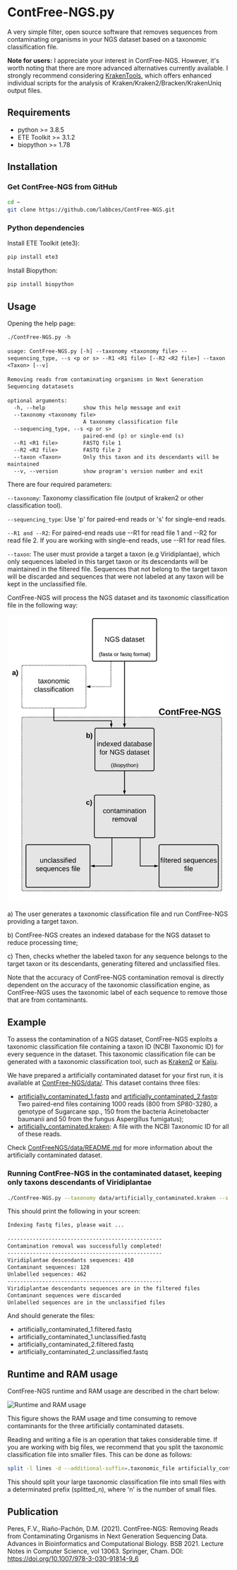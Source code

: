 # ContFree-NGS.py

A very simple filter, open source software that removes sequences from contaminating organisms in your NGS dataset based on a taxonomic classification file.

**Note for users:** I appreciate your interest in ContFree-NGS. However, it's worth noting that there are more advanced alternatives currently available. I strongly recommend considering [KrakenTools](https://github.com/jenniferlu717/KrakenTools), which offers enhanced individual scripts for the analysis of Kraken/Kraken2/Bracken/KrakenUniq output files.

## Requirements
* python >= 3.8.5
* ETE Toolkit >= 3.1.2
* biopython >= 1.78

## Installation

### Get ContFree-NGS from GitHub
```bash
cd ~
git clone https://github.com/labbces/ContFree-NGS.git 
```

### Python dependencies 

Install ETE Toolkit (ete3):
```bash
pip install ete3
```

Install Biopython:
```bash
pip install biopython
```
## Usage

Opening the help page:
```
./ContFree-NGS.py -h

usage: ContFree-NGS.py [-h] --taxonomy <taxonomy file> --sequencing_type, --s <p or s> --R1 <R1 file> [--R2 <R2 file>] --taxon <Taxon> [--v]

Removing reads from contaminating organisms in Next Generation Sequencing datatasets

optional arguments:
  -h, --help            show this help message and exit
  --taxonomy <taxonomy file>
                        A taxonomy classification file
  --sequencing_type, --s <p or s>
                        paired-end (p) or single-end (s)
  --R1 <R1 file>        FASTQ file 1
  --R2 <R2 file>        FASTQ file 2
  --taxon <Taxon>       Only this taxon and its descendants will be maintained
  --v, --version        show program's version number and exit
```
There are four required parameters: 

`--taxonomy`: Taxonomy classification file (output of kraken2 or other classification tool).

`--sequencing_type`: Use 'p' for paired-end reads or 's' for single-end reads.

`--R1 and --R2`: For paired-end reads use --R1 for read file 1 and --R2 for read file 2. If you are working with single-end reads, use --R1 for read files. 

`--taxon`: The user must provide a target a taxon (e.g Viridiplantae), which only sequences labeled in this target taxon or its descendants will be maintained in the filtered file. Sequences that not belong to the target taxon will be discarded and sequences that were not labeled at any taxon will be kept in the unclassified file. 

ContFree-NGS will process the NGS dataset and its taxonomic classification file in the following way:

<img src="https://github.com/labbces/ContFree-NGS/blob/main/images/pipeline.png" width="500">

a) The user generates a taxonomic classification file and run ContFree-NGS providing a target taxon.

b) ContFree-NGS creates an indexed database for the NGS dataset to reduce processing time; 

c) Then, checks whether the labeled taxon for any sequence belongs to the target taxon or its descendants, generating filtered and unclassified files. 

Note that the accuracy of ContFree-NGS contamination removal is directly dependent on the accuracy of the taxonomic classification engine, as ContFree-NGS uses the taxonomic label of each sequence to remove those that are from contaminants.

## Example 

To assess the contamination of a NGS dataset, ContFree-NGS exploits a taxonomic classification file containing a taxon ID (NCBI Taxonomic ID) for every sequence in the dataset. This taxonomic classification file can be generated with a taxonomic classification tool, such as [Kraken2](https://github.com/DerrickWood/kraken2) or [Kaiju](https://github.com/bioinformatics-centre/kaiju).

We have prepared a artificially contaminated dataset for your first run, it is available at [ContFree-NGS/data/](https://github.com/labbces/ContFree-NGS/tree/main/data). This dataset contains three files:
* [artificially_contaminated_1.fastq](https://github.com/labbces/ContFree-NGS/blob/main/data/artificially_contaminated_1.fastq) and [artificially_contaminated_2.fastq](https://github.com/labbces/ContFree-NGS/blob/main/data/artificially_contaminated_2.fastq): Two paired-end files containing 1000 reads (800 from SP80-3280, a genotype of Sugarcane spp., 150 from the bacteria Acinetobacter baumanii and 50 from the fungus Aspergillus fumigatus);
* [artificially_contaminated.kraken](https://github.com/labbces/ContFree-NGS/blob/main/data/artificially_contaminated.kraken): A file with the NCBI Taxonomic ID for all of these reads. 

Check [ContFreeNGS/data/README.md](https://github.com/labbces/ContFree-NGS/tree/main/data) for more information about the artificially contaminated dataset.

### Running ContFree-NGS in the contaminated dataset, keeping only taxons descendants of Viridiplantae  
```bash
./ContFree-NGS.py --taxonomy data/artificially_contaminated.kraken --s p --R1 data/artificially_contaminated_1.fastq --R2 data/artificially_contaminated_2.fastq --taxon Viridiplantae 
```

This should print the following in your screen:
```
Indexing fastq files, please wait ... 

-------------------------------------------------
Contamination removal was successfully completed!
-------------------------------------------------
Viridiplantae descendants sequences: 410
Contaminant sequences: 128
Unlabelled sequences: 462
-------------------------------------------------
Viridiplantae descendants sequences are in the filtered files
Contaminant sequences were discarded
Unlabelled sequences are in the unclassified files
```
And should generate the files: 
* artificially_contaminated_1.filtered.fastq
* artificially_contaminated_1.unclassified.fastq
* artificially_contaminated_2.filtered.fastq
* artificially_contaminated_2.unclassified.fastq

## Runtime and RAM usage

ContFree-NGS runtime and RAM usage are described in the chart below:

![Runtime and RAM usage](/images/runtime_and_RAM_usage.png)

This figure shows the RAM usage and time consuming to remove contaminants for the three artificially contaminated datasets.

Reading and writing a file is an operation that takes considerable time. If you are working with big files, we recommend that you split the taxonomic classification file into smaller files. This can be done as follows:

```bash
split -l lines -d --additional-suffix=.taxonomic_file artificially_contaminated.kraken splitted_
```
This should split your large taxonomic classification file into small files with a determinated prefix (splitted_n), where 'n' is the number of small files.  

## Publication

Peres, F.V., Riaño-Pachón, D.M. (2021). ContFree-NGS: Removing Reads from Contaminating Organisms in Next Generation Sequencing Data. Advances in Bioinformatics and Computational Biology. BSB 2021. Lecture Notes in Computer Science, vol 13063. Springer, Cham. DOI: https://doi.org/10.1007/978-3-030-91814-9_6


